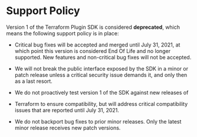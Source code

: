 # Support Policy

Version 1 of the Terraform Plugin SDK is considered **deprecated**, which means
the following support policy is in place:

- Critical bug fixes will be accepted and merged until July 31, 2021, at which
point this version is considered End Of Life and no longer supported. New
features and non-critical bug fixes will not be accepted.

- We will not break the public interface exposed by the SDK in a minor or patch
release unless a critical security issue demands it, and only then as a last
resort.

- We do not proactively test version 1 of the SDK against new releases of
- Terraform to ensure compatibility, but will address critical compatibility
issues that are reported until July 31, 2021.

- We do not backport bug fixes to prior minor releases. Only the latest minor
release receives new patch versions.
